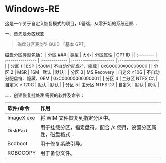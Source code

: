 # Windows-RE
这是一个关于自定义恢复模式的项目，0基础，从零开始的系统还原...

一、首先是分区规范

>磁盘分区表类型 GUID 「基本 GPT」

磁盘分区类型包括： 
| 分区 ###  | 类型             | 大小            | 分区属性                 | GPT ID                |
| :-------- | :--------------- | :------------- | :--------------------- | :-------------------- |
| 分区 1   | ESP                | 500M           | 不自动分配盘符、隐藏      | 0xC00000000000000     |
| 分区 2   | MSR                | 16M            | 默认                   | 默认                   |
| 分区 3   | MS Recovery        | 自定义 ≥10G     | 不自动分配盘符、隐藏、OEM | 0xC00000000000001     |
| 分区 4   | 主分区 NTFS C:\     | 自定义 ≥ 120G   | 默认                   | 默认                   |
| 分区 5   | 主分区 NTFS D:\     | 自定义          | 默认                   | 默认                   |

二、创建恢复批处理
需要的软件及命令：

| 软件/命令  | 作用                                           |
| :--------- | :------------------------------------------- |
| ImageX.exe | 将 WIM 文件恢复到指定分区中。                    |
| DiskPart   | 用于挂载分区，指定盘符。配合 /s 使用，设置分区属性，磁盘格式...      |
| Bcdboot    | 用于修复系统引导。                              |
| ROBOCOPY   | 用于备份文件。                                 |
